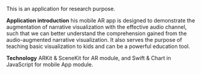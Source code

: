 This is an application for research purpose.


**Application introduction**
his mobile AR app is designed to demonstrate the augmentation of narrative visualization with the effective audio channel, such that we can better understand the comprehension gained from the audio-augmented narrative visualization. It also serves the purpose of teaching basic visualization to kids and can be a powerful education tool.

**Technology**
ARKit & SceneKit for AR module, and Swift & Chart in JavaScript for mobile App module.

